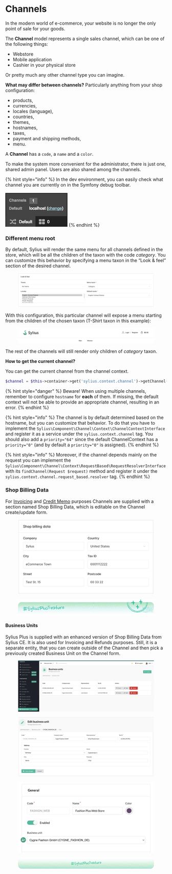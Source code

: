 # Channels

In the modern world of e-commerce, your website is no longer the only point of sale for your goods.

The **Channel** model represents a single sales channel, which can be one of the following things:

* Webstore
* Mobile application
* Cashier in your physical store

Or pretty much any other channel type you can imagine.

**What may differ between channels?** Particularly anything from your shop configuration:

* products,
* currencies,
* locales (language),
* countries,
* themes,
* hostnames,
* taxes,
* payment and shipping methods,
* menu.

A **Channel** has a `code`, a `name` and a `color`.

To make the system more convenient for the administrator, there is just one, shared admin panel. Users are also shared among the channels.

{% hint style="info" %}
In the dev environment, you can easily check what channel you are currently on in the Symfony debug toolbar.\
\
![](../../.gitbook/assets/channel_toolbar.webp)
{% endhint %}

### Different menu root

By default, Sylius will render the same menu for all channels defined in the store, which will be all the children of the taxon with the code _category_. You can customize this behavior by specifying a menu taxon in the “Look & feel” section of the desired channel.

<figure><img src="../../.gitbook/assets/channel_menu_taxon.png" alt=""><figcaption></figcaption></figure>

With this configuration, this particular channel will expose a menu starting from the children of the chosen taxon (T-Shirt taxon in this example):

<figure><img src="../../.gitbook/assets/channel_menu_taxon_shop.png" alt=""><figcaption></figcaption></figure>

The rest of the channels will still render only children of _category_ taxon.

**How to get the current channel?**

You can get the current channel from the channel context.

```php
$channel = $this->container->get('sylius.context.channel')->getChannel();
```

{% hint style="danger" %}
Beware! When using multiple channels, remember to configure `hostname` for **each** of them. If missing, the default context will not be able to provide an appropriate channel, resulting in an error.
{% endhint %}

{% hint style="info" %}
The channel is by default determined based on the hostname, but you can customize that behavior. To do that you have to implement the `Sylius\Component\Channel\Context\ChannelContextInterface` and register it as a service under the `sylius.context.channel` tag. You should also add a `priority="64"` since the default ChannelContext has a `priority="0"` (and by default a `priority="0"` is assigned).
{% endhint %}

{% hint style="info" %}
Moreover, if the channel depends mainly on the request you can implement the `Sylius\Component\Channel\Context\RequestBased\RequestResolverInterface` with its `findChannel(Request $request)` method and register it under the `sylius.context.channel.request_based.resolver` tag.
{% endhint %}

### Shop Billing Data

For [Invoicing](https://docs.sylius.com/en/1.13/book/orders/invoices.html) and [Credit Memo](https://docs.sylius.com/en/1.13/book/orders/refunds.html) purposes Channels are supplied with a section named Shop Billing Data, which is editable on the Channel create/update form.

<figure><img src="../../.gitbook/assets/shop_billing_data.png" alt=""><figcaption></figcaption></figure>

<div data-full-width="false"><figure><img src="../../.gitbook/assets/sylius-docs-plusfeature-start (1).png" alt=""><figcaption></figcaption></figure></div>

#### Business Units

Sylius Plus is supplied with an enhanced version of Shop Billing Data from Sylius CE. It is also used for Invoicing and Refunds purposes. Still, it is a separate entity, that you can create outside of the Channel and then pick a previously created Business Unit on the Channel form.

<figure><img src="../../.gitbook/assets/business_units_index.png" alt=""><figcaption></figcaption></figure>

<div data-full-width="false"><figure><img src="../../.gitbook/assets/business_units_edit.png" alt=""><figcaption></figcaption></figure></div>

<div data-full-width="false"><figure><img src="../../.gitbook/assets/channel_business_unit.png" alt=""><figcaption></figcaption></figure></div>

<div data-full-width="false"><figure><img src="../../.gitbook/assets/sylius-docs-plusfeature-end.png" alt=""><figcaption></figcaption></figure></div>
